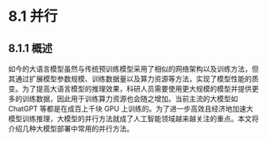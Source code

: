 # 8.1 并行

## 8.1.1 概述

如今的大语言模型虽然与传统预训练模型采用了相似的网络架构以及训练方法，但其通过扩展模型参数规模、训练数据量以及算力资源等方法，实现了模型性能的质变。为了提高大语言模型的推理效果，科研人员需要使用更大规模的模型并提供更多的训练数据，因此用于训练算力资源也会随之增加。当前主流的大模型如 ChatGPT 等都是在成百上千块 GPU 上训练的。为了进一步高效且经济地加速大模型训练推理，大模型的并行方法就成了人工智能领域越来越关注的重点。本文将介绍几种大模型部署中常用的并行方法。

